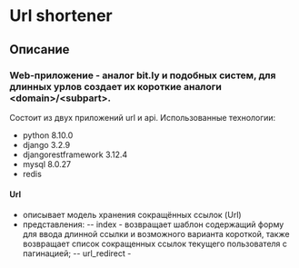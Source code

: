 # Url shortener
## Описание
### Web-приложение - аналог bit.ly и подобных систем, для длинных урлов создает их короткие аналоги &lt;domain>/&lt;subpart>.
Состоит из двух приложений url и api.
Использованные технологии:
- python 8.10.0
- django 3.2.9
- djangorestframework 3.12.4
- mysql 8.0.27
- redis

#### Url
- описывает модель хранения сокращённых ссылок (Url)
- представления: 
-- index - возвращает шаблон содержащий форму для ввода длинной ссылки и возможного варианта короткой, также возвращает список сокращенных ссылок текущего пользователя с пагинацией;
-- url_redirect - 
